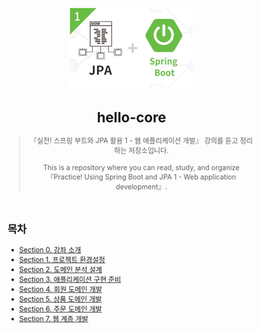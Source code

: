 <div align="center">

<img src="images/jpa_logo.png" width="250"/>

# hello-core
> 『실전! 스프링 부트와 JPA 활용 1 - 웹 애플리케이션 개발』 강의를 듣고 정리하는 저장소입니다.<br><br> This is a repository where you can read, study, and organize 『Practice! Using Spring Boot and JPA 1 - Web application development』.
</div>
<br>

## 목차
- [Section 0. 강좌 소개](document/section0/README.md)
- [Section 1. 프로젝트 환경설정](document/section1/README.md)
- [Section 2. 도메인 분석 설계](document/section2/README.md)
- [Section 3. 애플리케이션 구현 준비](document/section3/README.md)
- [Section 4. 회원 도메인 개발](document/section4/README.md)
- [Section 5. 상품 도메인 개발](document/section5/README.md)
- [Section 6. 주문 도메인 개발](document/section6/README.md)
- [Section 7. 웹 계층 개발](document/section7/README.md)
